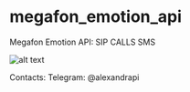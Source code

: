 # megafon_emotion_api
Megafon Emotion API: SIP CALLS SMS

![alt text](http://82.146.36.221/emotion.png)

Contacts: Telegram: @alexandrapi
